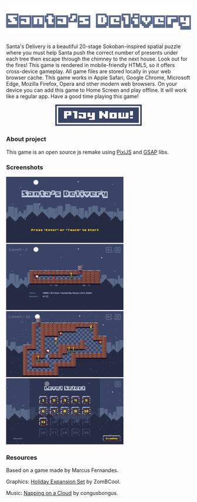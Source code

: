 <h1 align="center">
  <img alt="Santa's Delivery" src="https://raw.githubusercontent.com/undlmn/santas-delivery/master/img/santas-delivery.png">
</h1>

Santa's Delivery is a beautiful 20-stage Sokoban-inspired spatial puzzle where you must help Santa push the correct number of presents under each tree then escape through the chimney to the next house. Look out for the fires! This game is rendered in mobile-friendly HTML5, so it offers cross-device gameplay. All game files are stored locally in your web browser cache. This game works in Apple Safari, Google Chrome, Microsoft Edge, Mozilla Firefox, Opera and other modern web browsers. On your device you can add this game to Home Screen and play offline. It will work like a regular app.
Have a good time playing this game!

<div align="center">
  <a href="https://undlmn.github.io/santas-delivery/">
    <img src="https://raw.githubusercontent.com/undlmn/santas-delivery/master/img/play-now.png" alt="Play Now!" />
  </a>
</div>

### About project

This game is an open source js remake using <a href="https://pixijs.com">PixiJS</a> and <a href="https://greensock.com">GSAP</a> libs.

### Screenshots

![Screenshot 1](https://raw.githubusercontent.com/undlmn/santas-delivery/master/img/screenshot-1.png)
![Screenshot 2](https://raw.githubusercontent.com/undlmn/santas-delivery/master/img/screenshot-2.png)
![Screenshot 3](https://raw.githubusercontent.com/undlmn/santas-delivery/master/img/screenshot-3.png)
![Screenshot 4](https://raw.githubusercontent.com/undlmn/santas-delivery/master/img/screenshot-4.png)

### Resources

Based on a game made by Marcus Fernandes.

Graphics: <a href="https://opengameart.org/content/holiday-expansion-set">Holiday Expansion Set</a> by ZomBCool.

Music: <a href="https://opengameart.org/content/napping-on-a-cloud">Napping on a Cloud</a> by congusbongus.
